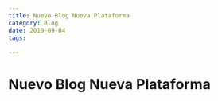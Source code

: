 ```yaml
---
title: Nuevo Blog Nueva Plataforma
category: Blog
date: 2019-09-04
tags:
  
---
```

# Nuevo Blog Nueva Plataforma
